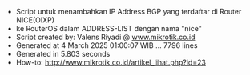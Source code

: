 - Script untuk menambahkan IP Address BGP yang terdaftar di Router NICE(OIXP)
- ke RouterOS dalam ADDRESS-LIST dengan nama "nice"
- Script created by: Valens Riyadi @ www.mikrotik.co.id
- Generated at 4 March 2025 01:00:07 WIB ... 7796 lines
- Generated in 5.803 seconds
- How-to: http://www.mikrotik.co.id/artikel_lihat.php?id=23

